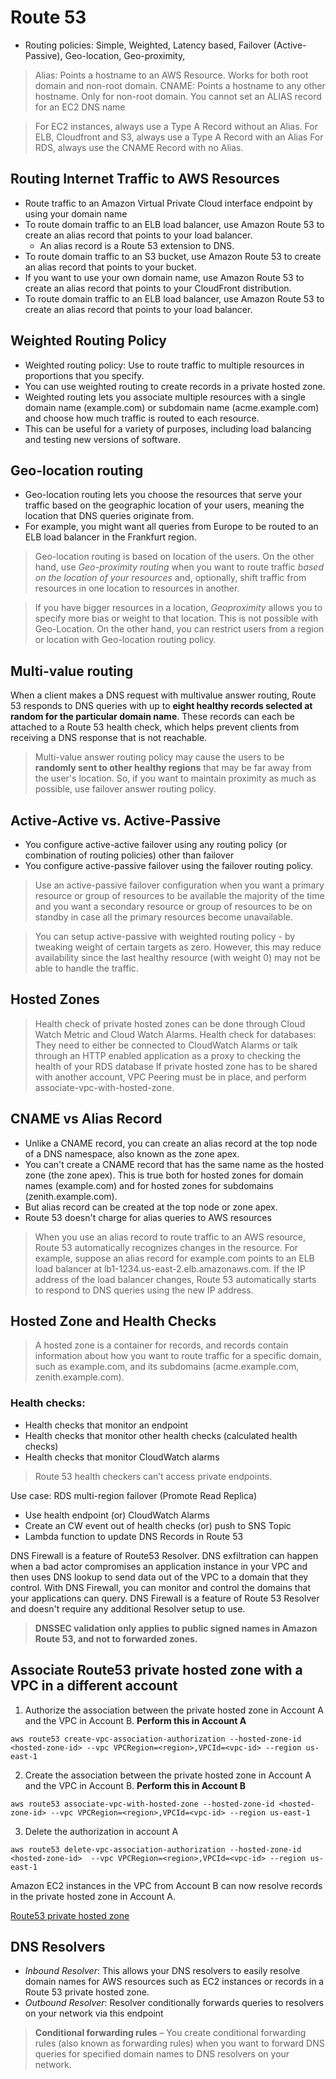 # Route 53

- Routing policies: Simple, Weighted, Latency based, Failover (Active-Passive), Geo-location, Geo-proximity, 

> Alias: Points a hostname to an AWS Resource. Works for both root domain and non-root domain.
> CNAME: Points a hostname to any other hostname. Only for non-root domain.
> You cannot set an ALIAS record for an EC2 DNS name

> For EC2 instances, always use a Type A Record without an Alias. 
>For ELB, Cloudfront and S3, always use a Type A Record with an Alias 
>For RDS, always use the CNAME Record with no Alias.

## Routing Internet Traffic to AWS Resources
- Route traffic to an Amazon Virtual Private Cloud interface endpoint by using your domain name
- To route domain traffic to an ELB load balancer, use Amazon Route 53 to create an alias record that points to your load balancer. 
     - An alias record is a Route 53 extension to DNS.
- To route domain traffic to an S3 bucket, use Amazon Route 53 to create an alias record that points to your bucket.
- If you want to use your own domain name, use Amazon Route 53 to create an alias record that points to your CloudFront distribution.
- To route domain traffic to an ELB load balancer, use Amazon Route 53 to create an alias record that points to your load balancer.

## Weighted Routing Policy
- Weighted routing policy: Use to route traffic to multiple resources in proportions that you specify. 
- You can use weighted routing to create records in a private hosted zone.
- Weighted routing lets you associate multiple resources with a single domain name (example.com) or subdomain name (acme.example.com) and choose how much traffic is routed to each resource. 
- This can be useful for a variety of purposes, including load balancing and testing new versions of software.

## Geo-location routing
- Geo-location routing lets you choose the resources that serve your traffic based on the geographic location of your users, meaning the location that DNS queries originate from. 
- For example, you might want all queries from Europe to be routed to an ELB load balancer in the Frankfurt region.

> Geo-location routing is based on location of the users. On the other hand, use *Geo-proximity routing* when you want to route traffic _based on the location of your resources_ and, optionally, shift traffic from resources in one location to resources in another.

> If you have bigger resources in a location, _Geoproximity_ allows you to specify more bias or weight to that location. This is not possible with Geo-Location. 
> On the other hand, you can restrict users from a region or location with Geo-location routing policy. 

## Multi-value routing

When a client makes a DNS request with multivalue answer routing, Route 53 responds to DNS queries with up to **eight healthy records selected at random for the particular domain name**. These records can each be attached to a Route 53 health check, which helps prevent clients from receiving a DNS response that is not reachable.

> Multi-value answer routing policy may cause the users to be **randomly sent to other healthy regions** that may be far away from the user's location.
> So, if you want to maintain proximity as much as possible, use failover answer routing policy.

## Active-Active vs. Active-Passive

- You configure active-active failover using any routing policy (or combination of routing policies) other than failover
- You configure active-passive failover using the failover routing policy.

> Use an active-passive failover configuration when you want a primary resource or group of resources to be available the majority of the time and you want a secondary resource or group of resources to be on standby in case all the primary resources become unavailable. 

> You can setup active-passive with weighted routing policy - by tweaking weight of certain targets as zero. However, this may reduce availability since the last healthy resource (with weight 0) may not be able to handle the traffic.

## Hosted Zones
> Health check of private hosted zones can be done through Cloud Watch Metric and Cloud Watch Alarms.
> Health check for databases: They need to either be connected to CloudWatch Alarms or talk through an HTTP enabled application as a proxy to checking the health of your RDS database
> If private hosted zone has to be shared with another account, VPC Peering must be in place, and perform associate-vpc-with-hosted-zone.


## CNAME vs Alias Record
- Unlike a CNAME record, you can create an alias record at the top node of a DNS namespace, also known as the zone apex.
- You can't create a CNAME record that has the same name as the hosted zone (the zone apex). This is true both for hosted zones for domain names (example.com) and for hosted zones for subdomains (zenith.example.com).
- But alias record can be created at the top node or zone apex.
- Route 53 doesn't charge for alias queries to AWS resources

> When you use an alias record to route traffic to an AWS resource, Route 53 automatically recognizes changes in the resource. 
> For example, suppose an alias record for example.com points to an ELB load balancer at lb1-1234.us-east-2.elb.amazonaws.com. 
> If the IP address of the load balancer changes, Route 53 automatically starts to respond to DNS queries using the new IP address.

## Hosted Zone and Health Checks

> A hosted zone is a container for records, and records contain information about how you want to route traffic for a specific domain, such as example.com, and its subdomains (acme.example.com, zenith.example.com).

### Health checks:
- Health checks that monitor an endpoint
- Health checks that monitor other health checks (calculated health checks)
- Health checks that monitor CloudWatch alarms

> Route 53 health checkers can’t access private endpoints.

Use case:  RDS multi-region failover (Promote Read Replica)
- Use health endpoint (or) CloudWatch Alarms
- Create an CW event out of health checks (or) push to SNS Topic
- Lambda function to update DNS Records in Route 53

DNS Firewall is a feature of Route53 Resolver.
DNS exfiltration can happen when a bad actor compromises an application instance in your VPC and then uses DNS lookup to send data out of the VPC to a domain that they control.
With DNS Firewall, you can monitor and control the domains that your applications can query.
DNS Firewall is a feature of Route 53 Resolver and doesn't require any additional Resolver setup to use.

> **DNSSEC validation only applies to public signed names in Amazon Route 53, and not to forwarded zones.**

## Associate Route53 private hosted zone with a VPC in a different account

1. Authorize the association between the private hosted zone in Account A and the VPC in Account B. **Perform this in Account A**

```commandline
aws route53 create-vpc-association-authorization --hosted-zone-id <hosted-zone-id> --vpc VPCRegion=<region>,VPCId=<vpc-id> --region us-east-1
```

2. Create the association between the private hosted zone in Account A and the VPC in Account B. **Perform this in Account B**

```commandline
aws route53 associate-vpc-with-hosted-zone --hosted-zone-id <hosted-zone-id> --vpc VPCRegion=<region>,VPCId=<vpc-id> --region us-east-1
``` 

3. Delete the authorization in account A

```commandline
aws route53 delete-vpc-association-authorization --hosted-zone-id <hosted-zone-id>  --vpc VPCRegion=<region>,VPCId=<vpc-id> --region us-east-1
``` 

Amazon EC2 instances in the VPC from Account B can now resolve records in the private hosted zone in Account A.


[Route53 private hosted zone](https://aws.amazon.com/premiumsupport/knowledge-center/route53-private-hosted-zone/) 

## DNS Resolvers

- _Inbound Resolver_: This allows your DNS resolvers to easily resolve domain names for AWS resources such as EC2 instances or records in a Route 53 private hosted zone.
- _Outbound Resolver_: Resolver conditionally forwards queries to resolvers on your network via this endpoint

> **Conditional forwarding rules** – You create conditional forwarding rules (also known as forwarding rules) when you want to forward DNS queries for specified domain names to DNS resolvers on your network.
